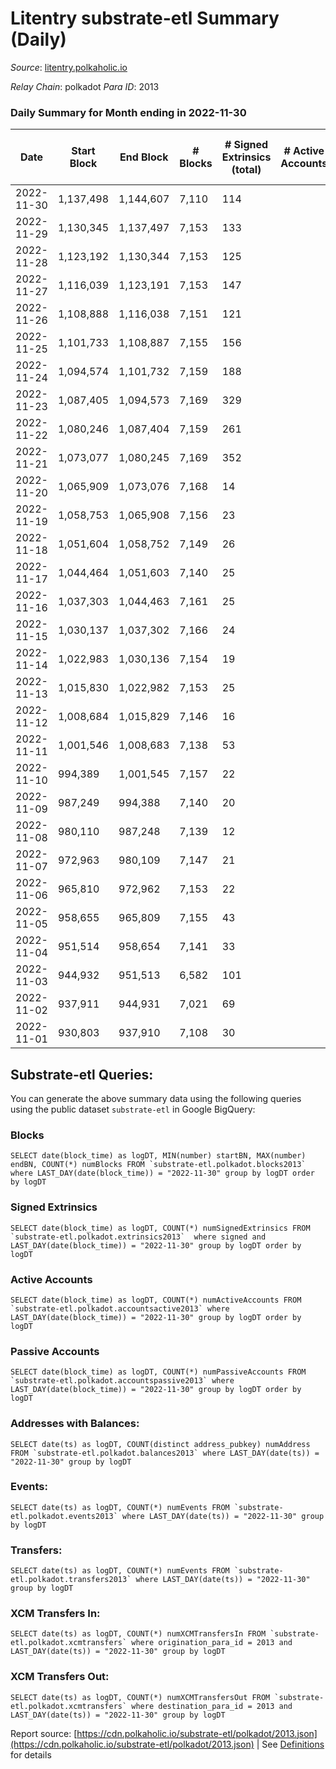 # Litentry substrate-etl Summary (Daily)

_Source_: [litentry.polkaholic.io](https://litentry.polkaholic.io)

*Relay Chain*: polkadot
*Para ID*: 2013



### Daily Summary for Month ending in 2022-11-30


| Date | Start Block | End Block | # Blocks | # Signed Extrinsics (total) | # Active Accounts | # Passive | # New | # Addresses with Balances | # Events | # Transfers | # XCM Transfers In | # XCM Transfers Out | Issues | 
| ---- | ----------- | --------- | -------- | --------------------------- | ----------------- | --------- | ----- | ------------------------- | -------- | ----------- | ------------------ | ------------------- | ------ |
| 2022-11-30 | 1,137,498 | 1,144,607 | 7,110 | 114 |  |  |  | 4,720 | 18,274 |   |   |   |  |
| 2022-11-29 | 1,130,345 | 1,137,497 | 7,153 | 133 |  |  |  |  | 18,403 |   |   |   |  |
| 2022-11-28 | 1,123,192 | 1,130,344 | 7,153 | 125 |  |  |  |  | 18,290 |   |   |   |  |
| 2022-11-27 | 1,116,039 | 1,123,191 | 7,153 | 147 |  |  |  |  | 18,367 |   |   |   |  |
| 2022-11-26 | 1,108,888 | 1,116,038 | 7,151 | 121 |  |  |  |  | 18,119 |   |   |   |  |
| 2022-11-25 | 1,101,733 | 1,108,887 | 7,155 | 156 |  |  |  |  | 18,164 |   |   |   |  |
| 2022-11-24 | 1,094,574 | 1,101,732 | 7,159 | 188 |  |  |  |  | 18,050 |   |   |   |  |
| 2022-11-23 | 1,087,405 | 1,094,573 | 7,169 | 329 |  |  |  |  | 18,372 |   |   |   |  |
| 2022-11-22 | 1,080,246 | 1,087,404 | 7,159 | 261 |  |  |  |  | 17,168 |   |   |   |  |
| 2022-11-21 | 1,073,077 | 1,080,245 | 7,169 | 352 |  |  |  |  | 16,923 |   |   |   |  |
| 2022-11-20 | 1,065,909 | 1,073,076 | 7,168 | 14 |  |  |  |  | 14,506 |   |   |   |  |
| 2022-11-19 | 1,058,753 | 1,065,908 | 7,156 | 23 |  |  |  |  | 14,551 |   |   |   |  |
| 2022-11-18 | 1,051,604 | 1,058,752 | 7,149 | 26 |  |  |  |  | 14,543 |   |   |   |  |
| 2022-11-17 | 1,044,464 | 1,051,603 | 7,140 | 25 |  |  |  |  | 14,520 |   |   |   |  |
| 2022-11-16 | 1,037,303 | 1,044,463 | 7,161 | 25 |  |  |  |  | 14,557 |   |   |   |  |
| 2022-11-15 | 1,030,137 | 1,037,302 | 7,166 | 24 |  |  |  |  | 14,557 |   |   |   |  |
| 2022-11-14 | 1,022,983 | 1,030,136 | 7,154 | 19 |  |  |  |  | 14,496 |   |   |   |  |
| 2022-11-13 | 1,015,830 | 1,022,982 | 7,153 | 25 |  |  |  |  | 14,537 |   |   |   |  |
| 2022-11-12 | 1,008,684 | 1,015,829 | 7,146 | 16 |  |  |  |  | 14,499 | 15  |   |   |  |
| 2022-11-11 | 1,001,546 | 1,008,683 | 7,138 | 53 |  |  |  |  | 14,663 |   |   |   |  |
| 2022-11-10 | 994,389 | 1,001,545 | 7,157 | 22 |  |  |  |  | 14,498 |   |   |   |  |
| 2022-11-09 | 987,249 | 994,388 | 7,140 | 20 |  |  |  |  | 14,448 |   |   |   |  |
| 2022-11-08 | 980,110 | 987,248 | 7,139 | 12 |  |  |  |  | 14,395 |   |   |   |  |
| 2022-11-07 | 972,963 | 980,109 | 7,147 | 21 |  |  |  |  | 14,466 |   |   |   |  |
| 2022-11-06 | 965,810 | 972,962 | 7,153 | 22 |  |  |  |  | 14,478 |   |   |   |  |
| 2022-11-05 | 958,655 | 965,809 | 7,155 | 43 |  |  |  | 4,680 | 14,602 |   |   |   |  |
| 2022-11-04 | 951,514 | 958,654 | 7,141 | 33 |  |  |  |  | 14,518 |   |   |   |  |
| 2022-11-03 | 944,932 | 951,513 | 6,582 | 101 |  |  |  | 4,680 | 13,793 |   |   |   |  |
| 2022-11-02 | 937,911 | 944,931 | 7,021 | 69 |  |  |  | 4,680 | 14,504 |   |   |   |  |
| 2022-11-01 | 930,803 | 937,910 | 7,108 | 30 |  |  |  | 4,679 | 14,427 |   |   |   |  |

## Substrate-etl Queries:
You can generate the above summary data using the following queries using the public dataset `substrate-etl` in Google BigQuery:


### Blocks
```
SELECT date(block_time) as logDT, MIN(number) startBN, MAX(number) endBN, COUNT(*) numBlocks FROM `substrate-etl.polkadot.blocks2013`  where LAST_DAY(date(block_time)) = "2022-11-30" group by logDT order by logDT
```


### Signed Extrinsics
```
SELECT date(block_time) as logDT, COUNT(*) numSignedExtrinsics FROM `substrate-etl.polkadot.extrinsics2013`  where signed and LAST_DAY(date(block_time)) = "2022-11-30" group by logDT order by logDT
```


### Active Accounts
```
SELECT date(block_time) as logDT, COUNT(*) numActiveAccounts FROM `substrate-etl.polkadot.accountsactive2013` where LAST_DAY(date(block_time)) = "2022-11-30" group by logDT order by logDT
```


### Passive Accounts
```
SELECT date(block_time) as logDT, COUNT(*) numPassiveAccounts FROM `substrate-etl.polkadot.accountspassive2013` where LAST_DAY(date(block_time)) = "2022-11-30" group by logDT order by logDT
```


### Addresses with Balances:
```
SELECT date(ts) as logDT, COUNT(distinct address_pubkey) numAddress FROM `substrate-etl.polkadot.balances2013` where LAST_DAY(date(ts)) = "2022-11-30" group by logDT
```


### Events:
```
SELECT date(ts) as logDT, COUNT(*) numEvents FROM `substrate-etl.polkadot.events2013` where LAST_DAY(date(ts)) = "2022-11-30" group by logDT
```


### Transfers:
```
SELECT date(ts) as logDT, COUNT(*) numEvents FROM `substrate-etl.polkadot.transfers2013` where LAST_DAY(date(ts)) = "2022-11-30" group by logDT
```


### XCM Transfers In:
```
SELECT date(ts) as logDT, COUNT(*) numXCMTransfersIn FROM `substrate-etl.polkadot.xcmtransfers` where origination_para_id = 2013 and LAST_DAY(date(ts)) = "2022-11-30" group by logDT
```


### XCM Transfers Out:
```
SELECT date(ts) as logDT, COUNT(*) numXCMTransfersOut FROM `substrate-etl.polkadot.xcmtransfers` where destination_para_id = 2013 and LAST_DAY(date(ts)) = "2022-11-30" group by logDT
```



Report source: [https://cdn.polkaholic.io/substrate-etl/polkadot/2013.json](https://cdn.polkaholic.io/substrate-etl/polkadot/2013.json) | See [Definitions](/DEFINITIONS.md) for details
